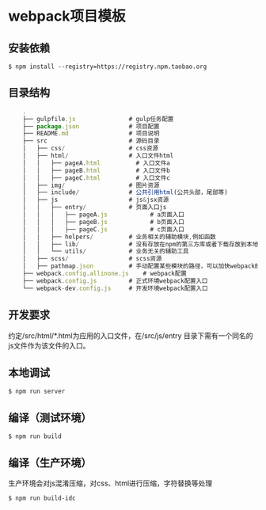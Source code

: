 # webpack项目模板 #

## 安装依赖 ##

	$ npm install --registry=https://registry.npm.taobao.org

## 目录结构 ##

``` js
    .
    ├── gulpfile.js               # gulp任务配置
    ├── package.json              # 项目配置
    ├── README.md                 # 项目说明
    ├── src                       # 源码目录
    │   ├── css/                  # css资源
    │   ├── html/                 # 入口文件html
    │   │   ├── pageA.html          # 入口文件a
    │   │   ├── pageB.html          # 入口文件b
    │   │   ├── pageC.html          # 入口文件c
    │   ├── img/                  # 图片资源
    │   ├── include/              # 公共引用html(公共头部，尾部等)
    │   ├── js                    # js&jsx资源
    │   │   ├── entry/            # 页面入口js
    │   │   │   ├── pageA.js            # a页面入口
    │   │   │   ├── pageB.js            # b页面入口
    │   │   │   ├── pageC.js            # c页面入口
    │   │   ├── helpers/          # 业务相关的辅助模块,例如函数
    │   │   ├── lib/              # 没有存放在npm的第三方库或者下载存放到本地的基础库，如jQuery、Zepto、Vue等
    │   │   └── utils/            # 业务无关的辅助工具
    │   ├── scss/                 # scss资源
    │   ├── pathmap.json          # 手动配置某些模块的路径，可以加快webpack的编译速度
    ├── webpack.config.allinone.js    # webpack配置
    ├── webpack.config.js         # 正式环境webpack配置入口
    └── webpack-dev.config.js     # 开发环境webpack配置入口
```

## 开发要求 ##

约定/src/html/*.html为应用的入口文件，在/src/js/entry 目录下需有一个同名的js文件作为该文件的入口。


## 本地调试 ##

    $ npm run server

## 编译（测试环境） ##

    $ npm run build

## 编译（生产环境） ##

生产环境会对js混淆压缩，对css、html进行压缩，字符替换等处理

    $ npm run build-idc







